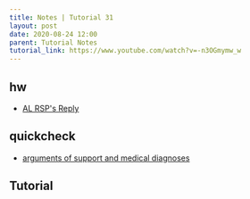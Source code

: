 ```yaml
---
title: Notes | Tutorial 31
layout: post
date: 2020-08-24 12:00
parent: Tutorial Notes
tutorial_link: https://www.youtube.com/watch?v=-n3OGmymw_w
---
```


## hw

- [AL RSP's Reply](../../analyzing-lies/03-RSP-quote/)

## quickcheck

- [arguments of support and medical diagnoses](../../2020-08-24-medical-diagnoses-and-arguments-of-support/)

## Tutorial
